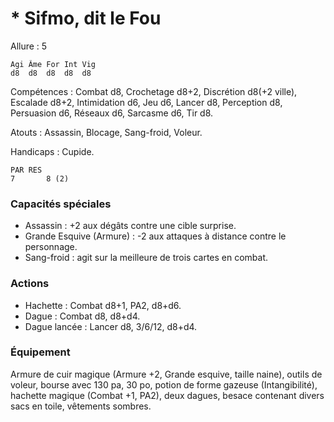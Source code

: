 
# * Sifmo, dit le Fou

Allure : 5

	Agi	Âme	For	Int	Vig
	d8	d8	d8	d8	d8

Compétences : Combat d8, Crochetage d8+2, Discrétion d8(+2 ville), Escalade d8+2, Intimidation d6, Jeu d6, Lancer d8, Perception d8, Persuasion d6, Réseaux d6, Sarcasme d6, Tir d8.

Atouts : Assassin, Blocage, Sang-froid, Voleur.

Handicaps : Cupide.

	PAR	RES
	7       8 (2)

### Capacités spéciales
- Assassin : +2 aux dégâts contre une cible surprise.
- Grande Esquive (Armure) : -2 aux attaques à distance contre le personnage.
- Sang-froid : agit sur la meilleure de trois cartes en combat.

### Actions
- Hachette : Combat d8+1, PA2, d8+d6.
- Dague : Combat d8, d8+d4.
- Dague lancée : Lancer d8, 3/6/12, d8+d4.

### Équipement
Armure de cuir magique (Armure +2, Grande esquive, taille naine), outils de voleur, bourse avec 130 pa, 30 po, potion de forme gazeuse (Intangibilité), hachette magique (Combat +1, PA2), deux dagues, besace contenant divers sacs en toile, vêtements sombres.

